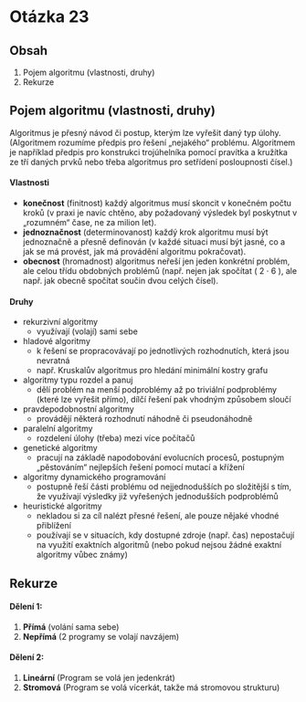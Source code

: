 # Otázka 23
## Obsah
1. Pojem algoritmu (vlastnosti, druhy)
2. Rekurze

## Pojem algoritmu (vlastnosti, druhy)
Algoritmus je přesný návod či postup, kterým lze vyřešit daný typ úlohy. (Algoritmem rozumíme předpis pro řešení „nejakého“ problému. Algoritmem je například předpis pro konstrukci trojúhelníka pomocí pravítka a kružítka ze tří daných prvků nebo třeba algoritmus pro setřídení posloupnosti čísel.) 

#### Vlastnosti
- **konečnost** (finitnost) každý algoritmus musí skoncit v konečném počtu kroků (v praxi je navíc chtěno, aby požadovaný výsledek byl poskytnut v „rozumném“ čase, ne za milion let).
- **jednoznačnost** (determinovanost) každý krok algoritmu musí být jednoznačně a přesně definován (v každé situaci musí být jasné, co a jak se má provést, jak má provádění algoritmu pokračovat).
- **obecnost** (hromadnost) algoritmus neřeší jen jeden konkrétní problém, ale celou třídu obdobných problémů (např. nejen jak spočítat \( 2 · 6 \), ale např. jak obecně spočítat součin dvou celých čísel).

#### Druhy
- rekurzivní algoritmy
  - využívají (volají) sami sebe
- hladové algoritmy
  - k řešení se propracovávají po jednotlivých rozhodnutích, která jsou nevratná
  - např. Kruskalův algoritmus pro hledání minimální kostry grafu
- algoritmy typu rozdel a panuj
  - dělí problém na menší podproblémy až po triviální podproblémy (které lze vyřešit přímo), dílčí řešení pak vhodným způsobem sloučí
- pravdepodobnostní algoritmy
  - provádějí některá rozhodnutí náhodně či pseudonáhodně
- paralelní algoritmy
  - rozdelení úlohy (třeba) mezi více počítačů
- genetické algoritmy
  - pracují na základě napodobování evolucních procesů, postupným „pěstováním“ nejlepších řešení pomocí mutací a křížení
- algoritmy dynamického programování
  - postupně řeší části problému od nejjednodušších po složitější s tím, že využívají výsledky již vyřešených jednodušších podproblémů
- heuristické algoritmy
  - nekladou si za cíl nalézt přesné řešení, ale pouze nějaké vhodné přiblížení
  - používají se v situacích, kdy dostupné zdroje (např. čas) nepostačují na využití exaktních algoritmů (nebo pokud nejsou žádné exaktní algoritmy vůbec známy)

## Rekurze
#### Dělení 1:
1. **Přímá** (volání sama sebe)
2. **Nepřímá** (2 programy se volají navzájem)
#### Dělení 2:
1. **Lineární** (Program se volá jen jedenkrát)
2. **Stromová** (Program se volá vícerkát, takže má stromovou strukturu)
